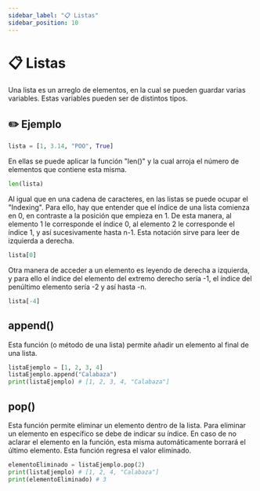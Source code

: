 ```yaml
---
sidebar_label: "📋 Listas"
sidebar_position: 10
---
```


# 📋 Listas

Una lista es un arreglo de elementos, en la cual se pueden guardar varias variables. Estas variables pueden ser de distintos tipos.

## ✏️ Ejemplo

```python title="Ejemplo de una lista"
lista = [1, 3.14, "POO", True]
```

En ellas se puede aplicar la función "len()" y la cual arroja el número de elementos que contiene esta misma.

```python title="Ejemplo de len()"
len(lista)
```

Al igual que en una cadena de caracteres, en las listas se puede ocupar el "Indexing". Para ello, hay que entender que el índice de una lista comienza en 0, en contraste a la posición que empieza en 1. De esta manera, al elemento 1 le corresponde el índice 0, al elemento 2 le corresponde el índice 1, y así sucesivamente hasta n-1. Esta notación sirve para leer de izquierda a derecha.

```python title="Ejemplo de indexing"
lista[0]
```

Otra manera de acceder a un elemento es leyendo de derecha a izquierda, y para ello el índice del elemento del extremo derecho sería -1, el índice del penúltimo elemento sería -2 y así hasta -n.

```python title="Otro ejemplo de indexing"
lista[-4]
```

## append()

Esta función (o método de una lista) permite añadir un elemento al final de una lista.

```python title="Ejemplo de append()"
listaEjemplo = [1, 2, 3, 4]
listaEjemplo.append("Calabaza")
print(listaEjemplo) # [1, 2, 3, 4, "Calabaza"]
```

## pop()

Esta función permite eliminar un elemento dentro de la lista. Para eliminar un elemento en específico se debe de indicar su índice. En caso de no aclarar el elemento en la función, esta misma automáticamente borrará el último elemento. Esta función regresa el valor eliminado.

```python title="Ejemplo de pop()"
elementoEliminado = listaEjemplo.pop(2)
print(listaEjemplo) # [1, 2, 4, "Calabaza"]
print(elementoEliminado) # 3
```
